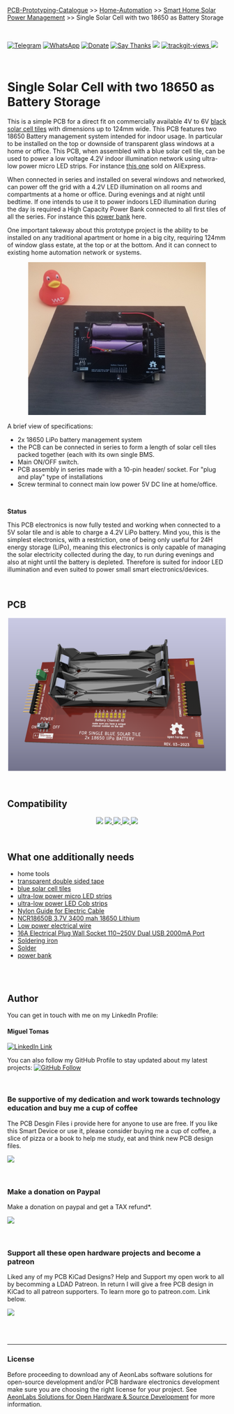 
[PCB-Prototyping-Catalogue](https://github.com/aeonSolutions/PCB-Prototyping-Catalogue)  >>  [Home-Automation](https://github.com/aeonSolutions/PCB-Prototyping-Catalogue/tree/main/Home-Automation)  >>  [Smart Home Solar Power Management](https://github.com/aeonSolutions/PCB-Prototyping-Catalogue/tree/main/Home-Automation/Smart%20Home%20Solar%20Power%20Management)  >>   Single Solar Cell with two 18650 as Battery Storage

<br>

[![Telegram](https://img.shields.io/badge/join-telegram-blue.svg?style=for-the-badge)](https://t.me/+W4rVVa0_VLEzYmI0)
 [![WhatsApp](https://img.shields.io/badge/join-whatsapp-green.svg?style=for-the-badge)](https://chat.whatsapp.com/FkNC7u83kuy2QRA5sqjBVg) 
 [![Donate](https://img.shields.io/badge/donate-$-brown.svg?style=for-the-badge)](http://paypal.me/mtpsilva)
 [![Say Thanks](https://img.shields.io/badge/Say%20Thanks-!-yellow.svg?style=for-the-badge)](https://saythanks.io/to/mtpsilva)
![](https://img.shields.io/github/last-commit/aeonSolutions/PCB-Prototyping-Catalogue?style=for-the-badge)
<a href="https://trackgit.com">
<img src="https://us-central1-trackgit-analytics.cloudfunctions.net/token/ping/l6unzfyg9q2db2xgpphl" alt="trackgit-views" />
</a>
![](https://views.whatilearened.today/views/github/aeonSolutions/AeonLabs-InnoTech-Intelligent-Weight-Scale.svg)

<br />

# Single Solar Cell with two 18650 as Battery Storage
This is a simple PCB for a direct fit on commercially available 4V to 6V [black solar cell tiles](https://s.click.aliexpress.com/e/_DCSwB9L)  with dimensions up to 124mm wide. This PCB features two 18650 Battery management system intended for indoor usage. In particular to be installed on the top or downside of transparent glass windows at a home or office. This PCB, when assembled with a blue solar cell tile, can be used to power a low voltage 4.2V indoor illumination network using ultra-low power micro LED strips.  For instance [this one](https://s.click.aliexpress.com/e/_DCKg9xJ) sold on AliExpress.   

When connected in series and installed on several windows and networked, can power off the grid with a 4.2V LED illumination on all rooms and compartments at a home or office. During evenings and at night until bedtime. If one intends to use it to power indoors LED illumination during the day is required a High Capacity Power Bank connected to all first tiles of all the series. For instance this [power bank](https://s.click.aliexpress.com/e/_Ddl7nsh) here. 

One important takeway about this prototype project is the ability to be installed on any traditional apartment or home in a big city, requiring  124mm of window glass estate, at the top or at the bottom. And it can connect to existing home automation network or systems. 

<p align="center">
<a href="https://s.click.aliexpress.com/e/_DCnJW0V">
<img src="https://github.com/aeonSolutions/AeonLabs-HomeAutomation-Power-Managment-Single-SolarCELL-2X-18650-battery-storage/blob/main/Designs/double_battery_solar_tile_pcb_back.jpg" height="350">
</a>
</p>


A brief view of specifications:

- 2x 18650 LiPo battery management system
- the PCB can be connected in series to form a length of solar cell tiles packed together (each with its own single BMS.
- Main ON/OFF switch.
- PCB assembly in series made with a 10-pin header/ socket. For "plug and play" type of installations
- Screw terminal to connect main low power 5V DC line at home/office.

<br>

**Status**

This PCB electronics is now fully tested and working when connected to a 5V solar tile and is able to charge a 4.2V LiPo battery. Mind you, this is the simplest electronics, with a restriction, one of being only useful for 24H energy storage (LiPo), meaning this electronics is only capable of managing the solar electricity collected during the day, to run during evenings and also at night until the battery is depleted. Therefore is suited for indoor LED illumination and even suited to power small smart electronics/devices. 

<br>

## PCB

<p align="center">
<img src="https://github.com/aeonSolutions/AeonLabs-HomeAutomation-Power-Managment-Single-SolarCELL-2X-18650-battery-storage/blob/main/Designs/pcb_front.png" height="350">
</p>

<br>

## Compatibility

<p align="center">
 <a href"https://www.apple.com/shop/accessories/all/homekit">
<img src="https://github.com/aeonSolutions/PCB-Prototyping-Catalogue/blob/main/works_with_apple_home.png" height="50">
 </a>
<a href="https://home.google.com"> 
 <img src="https://github.com/aeonSolutions/PCB-Prototyping-Catalogue/blob/main/works_with_google_home.png" height="50">
 </a>
<a href="https://www.home-assistant.io">  
 <img src="https://github.com/aeonSolutions/PCB-Prototyping-Catalogue/blob/main/works_with_home_assistanr.png" height="50">
 </a>
<a href="https://csa-iot.org/all-solutions/matter/">  
 <img src="https://github.com/aeonSolutions/PCB-Prototyping-Catalogue/blob/main/works_with_matter.png" height="50">
 </a>
<a href="https://csa-iot.org/all-solutions/matter/">  
 <img src="https://github.com/aeonSolutions/PCB-Prototyping-Catalogue/blob/main/works_with_zigbee.jpg" height="50">
 </a>
</p>

<br>

## What one additionally needs
-  home tools
-  [transparent double sided tape](https://s.click.aliexpress.com/e/_DDJxMmD)
-  [blue solar cell tiles](https://s.click.aliexpress.com/e/_DCnJW0V)
-  [ultra-low power micro LED strips](https://s.click.aliexpress.com/e/_DCKg9xJ) 
-  [ultra-low power  LED Cob strips](https://s.click.aliexpress.com/e/_DnqkC4N)
-  [Nylon Guide for Electric Cable](https://s.click.aliexpress.com/e/_DBc1oVX)
-  [NCR18650B 3.7V 3400 mah 18650 Lithium](https://s.click.aliexpress.com/e/_DCh1sw1)
-  [Low power electrical wire](https://s.click.aliexpress.com/e/_DB1T3eN)
-  [16A Electrical Plug Wall Socket 110~250V Dual USB 2000mA Port](https://s.click.aliexpress.com/e/_DlVz3sh)
-  [Soldering iron](https://s.click.aliexpress.com/e/_DnDN8x3)
-  [Solder](https://s.click.aliexpress.com/e/_DlXtKMN)
- [power bank](https://s.click.aliexpress.com/e/_Ddl7nsh) 

<br />
<br />

## Author

You can get in touch with me on my LinkedIn Profile:

#### Miguel Tomas

[![LinkedIn Link](https://img.shields.io/badge/Connect-Miguel--Tomas-blue.svg?logo=linkedin&longCache=true&style=social&label=Connect)](https://www.linkedin.com/in/migueltomas/)

You can also follow my GitHub Profile to stay updated about my latest projects: [![GitHub Follow](https://img.shields.io/badge/Connect-Miguel--Tomas-blue.svg?logo=Github&longCache=true&style=social&label=Follow)](https://github.com/aeonSolutions)

<br>

### Be supportive of my dedication and work towards technology education and buy me a cup of coffee
The PCB Desgin Files i provide here for anyone to use are free. If you like this Smart Device or use it, please consider buying me a cup of coffee, a slice of pizza or a book to help me study, eat and think new PCB design files.

[<img src="https://cdn.buymeacoffee.com/buttons/v2/default-yellow.png" data-canonical-src="https://cdn.buymeacoffee.com/buttons/v2/default-yellow.png" height="50" />](https://www.buymeacoffee.com/migueltomas)

<br />

### Make a donation on Paypal
Make a donation on paypal and get a TAX refund*.

[![](https://github.com/aeonSolutions/PCB-Prototyping-Catalogue/blob/main/paypal_small.png)](http://paypal.me/mtpsilva)

<br>

### Support all these open hardware projects and become a patreon  
Liked any of my PCB KiCad Designs? Help and Support my open work to all by becomming a LDAD Patreon.
In return I will give a free PCB design in KiCad to all patreon supporters. To learn more go to patreon.com. Link below.

[![](https://github.com/aeonSolutions/PCB-Prototyping-Catalogue/blob/main/patreon_small.png)](https://www.patreon.com/ldad)

<br />
<br />

______________________________________________________________________________________________________________________________
### License
Before proceeding to download any of AeonLabs software solutions for open-source development and/or PCB hardware electronics development make sure you are choosing the right license for your project. See [AeonLabs Solutions for Open Hardware & Source Development](https://github.com/aeonSolutions/PCB-Prototyping-Catalogue/wiki/AeonLabs-Solutions-for-Open-Hardware-&-Source-Development) for more information. 

